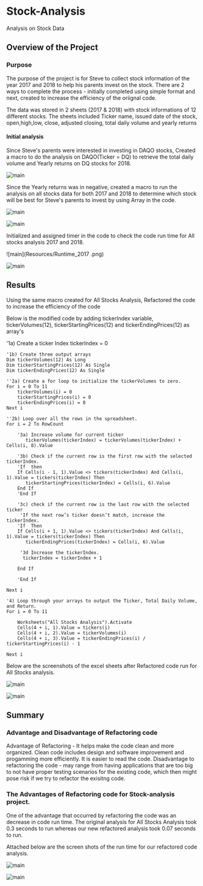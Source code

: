 # Stock-Analysis

Analysis on Stock Data

## Overview of the Project 

### Purpose 

The purpose of the project is for Steve to collect stock information of the year 2017 and 2018 to help his parents invest on the stock. There are 2 ways to complete the process - initially completed using simple format and next, created to increase the efficiency of the oriignal code.

The data was stored in 2 sheets (2017 & 2018)  with stock informations of 12 different stocks. The sheets included Ticker name, issued date of the stock, open,high,low, close, adjusted closing, total daily volume and yearly returns  

#### Initial analysis 

Since Steve's parents were interested in investing in DAQO stocks, Created a macro to do  the analysis on DAQO(Ticker = DQ) to retrieve the total daily volume and Yearly returns on DQ stocks for 2018.

![main](Resources/DAQO_Analysis_2018.png)

 Since the Yearly returns was in negative, created a macro to run the analysis on all stocks data for both 2017 and 2018 to determine which stock will be best for Steve's parents to invest by using Array in the code. 

 ![main](Resources/AllStockAnalysis_2017.png)
 
 ![main](Resources/AllStockAnalysis_2018.png)

 Initialized and assigned timer in the code to check the code run time for All stocks analysis 2017 and 2018. 

 ![main](Resources/Runtime_2017 .png)

 ![main](Resources/Runtime_2018.png)


## Results 

Using the same macro created for All Stocks Analysis, Refactored the code to increase the efficiency of the code 

Below is the modified code by adding tickerIndex  variable, tickerVolumes(12), tickerStartingPrices(12) and tickerEndingPrices(12) as array's

   
  '1a) Create a ticker Index
    tickerIndex = 0

    '1b) Create three output arrays
    Dim tickerVolumes(12) As Long
    Dim tickerStartingPrices(12) As Single
    Dim tickerEndingPrices(12) As Single
     
    ''2a) Create a for loop to initialize the tickerVolumes to zero.
    For i = 0 To 11
        tickerVolumes(i) = 0
        tickerStartingPrices(i) = 0
        tickerEndingPrices(i) = 0
    Next i

    ''2b) Loop over all the rows in the spreadsheet.
    For i = 2 To RowCount
         
        '3a) Increase volume for current ticker
           tickerVolumes(tickerIndex) = tickerVolumes(tickerIndex) + Cells(i, 8).Value
        
        '3b) Check if the current row is the first row with the selected tickerIndex.
        'If  then
        If Cells(i - 1, 1).Value <> tickers(tickerIndex) And Cells(i, 1).Value = tickers(tickerIndex) Then
           tickerStartingPrices(tickerIndex) = Cells(i, 6).Value
        End If
        'End If
        
        '3c) check if the current row is the last row with the selected ticker
         'If the next row’s ticker doesn’t match, increase the tickerIndex.
        'If  Then
        If Cells(i + 1, 1).Value <> tickers(tickerIndex) And Cells(i, 1).Value = tickers(tickerIndex) Then
           tickerEndingPrices(tickerIndex) = Cells(i, 6).Value
    
         '3d Increase the tickerIndex.
          tickerIndex = tickerIndex + 1

        End If
            
        'End If
    
    Next i
    
    '4) Loop through your arrays to output the Ticker, Total Daily Volume, and Return.
    For i = 0 To 11
        
        Worksheets("All Stocks Analysis").Activate
        Cells(4 + i, 1).Value = tickers(i)
        Cells(4 + i, 2).Value = tickerVolumes(i)
        Cells(4 + i, 3).Value = tickerEndingPrices(i) / tickerStartingPrices(i) - 1
        
    Next i
     
Below are the screenshots of the excel sheets after Refactored code run for All Stocks analysis.

![main](Resources/Refactored_2017.png)

![main](Resources/Refactored_2018.png)


## Summary 

### Advantage and Disadvantage of Refactoring code

Advantage of Refactoring - It helps make the code clean and more organized. Clean code includes design and software improvement and progamming more efficiently. It is easier to read the code.
Disadvantage to refactoring the code - may range from having applications that are too big to not have proper testing scenarios for the existing code, which then might pose risk if we try to refactor the exisitng code. 

### The Advantages of Refactoring code for Stock-analysis project. 

One of the advantage that occurred by refactoring the code was an decrease in code run time. The original analysis for All Stocks Analysis took 0.3 seconds to run whereas our new refactored analysis took  0.07 seconds to run. 

Attached below are the screen shots of the run time for our refactored code analysis. 

![main](Resources/VBA_Challenge_2017.png)

![main](Resources/VBA_Challenge_2018.png)
